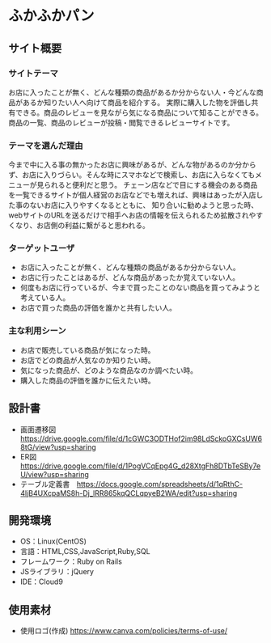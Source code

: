 # ふかふかパン

## サイト概要

### サイトテーマ
お店に入ったことが無く、どんな種類の商品があるか分からない人・今どんな商品があるか知りたい人へ向けて商品を紹介する。
実際に購入した物を評価し共有できる。商品のレビューを見ながら気になる商品について知ることができる。
商品の一覧、商品のレビューが投稿・閲覧できるレビューサイトです。

### テーマを選んだ理由
今まで中に入る事の無かったお店に興味があるが、どんな物があるのか分からず、お店に入りづらい。そんな時にスマホなどで検索し、お店に入らなくてもメニューが見られると便利だと思う。
チェーン店などで目にする機会のある商品を一覧できるサイトが個人経営のお店などでも増えれば、興味はあったが入店した事のないお店に入りやすくなるとともに、
知り合いに勧めようと思った時、webサイトのURLを送るだけで相手へお店の情報を伝えられるため拡散されやすくなり、お店側の利益に繋がると思われる。

### ターゲットユーザ
* お店に入ったことが無く、どんな種類の商品があるか分からない人。
* お店に行ったことはあるが、どんな商品があったか覚えていない人。
* 何度もお店に行っているが、今まで買ったことのない商品を買ってみようと考えている人。
* お店で買った商品の評価を誰かと共有したい人。

### 主な利用シーン
* お店で販売している商品が気になった時。
* お店でどの商品が人気なのか知りたい時。
* 気になった商品が、どのような商品なのか調べたい時。
* 購入した商品の評価を誰かに伝えたい時。

## 設計書
* 画面遷移図　https://drive.google.com/file/d/1cGWC3ODTHof2im98LdSckoGXCsUW68tG/view?usp=sharing
* ER図　https://drive.google.com/file/d/1PogVCqEpg4G_d28XtgFh8DTbTeSBy7eU/view?usp=sharing
* テーブル定義書　https://docs.google.com/spreadsheets/d/1qRthC-4ljB4UXcpaMS8h-Dj_lRR865kqQCLqpyeB2WA/edit?usp=sharing
## 開発環境
- OS：Linux(CentOS)
- 言語：HTML,CSS,JavaScript,Ruby,SQL
- フレームワーク：Ruby on Rails
- JSライブラリ：jQuery
- IDE：Cloud9

## 使用素材
- 使用ロゴ(作成) https://www.canva.com/policies/terms-of-use/